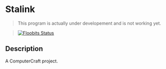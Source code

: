 Stalink
=======================

> This program is actually under developement and is not working yet.

> [![Floobits Status](https://floobits.com/E-Berry/Stalink.svg)](https://floobits.com/E-Berry/Stalink/redirect)

Description
-------------------

A ComputerCraft project.

